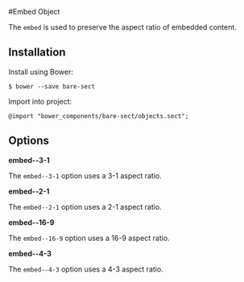 #Embed Object

The `embed` is used to preserve the aspect ratio of embedded content.

  <div class="embed"></div>

## Installation

Install using Bower:

	$ bower --save bare-sect

Import into project:

	@import "bower_components/bare-sect/objects.sect";

## Options

**embed--3-1**

The `embed--3-1` option uses a 3-1 aspect ratio.

  <div class="embed embed--3-1"></div>

**embed--2-1**

The `embed--2-1` option uses a 2-1 aspect ratio.

  <div class="embed embed--2-1"></div>

**embed--16-9**

The `embed--16-9` option uses a 16-9 aspect ratio.

  <div class="embed embed--16-9"></div>

**embed--4-3**

The `embed--4-3` option uses a 4-3 aspect ratio.

  <div class="embed embed--4-3"></div>
  
